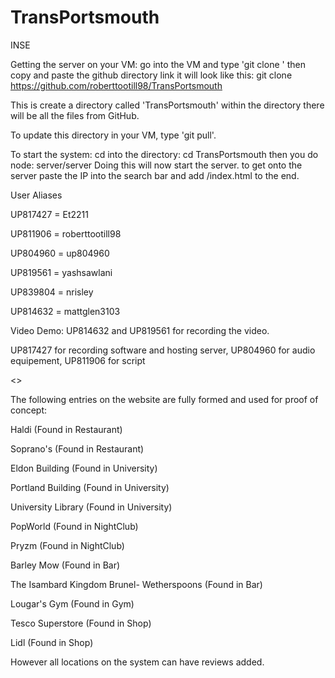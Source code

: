 # TransPortsmouth
INSE

Getting the server on your VM:
go into the VM and type 'git clone ' then copy and paste the github directory link it will look like this:
git clone https://github.com/roberttootill98/TransPortsmouth 

This is create a directory called 'TransPortsmouth' within the directory there will be all the files from GitHub.

To update this directory in your VM, type 'git pull'.

To start the system:
cd into the directory: cd TransPortsmouth
then you do node: server/server
Doing this will now start the server. to get onto the server paste the IP into the search bar and add /index.html to the end.

User Aliases 

UP817427 = Et2211     

UP811906 = roberttootill98 

UP804960 = up804960  

UP819561 = yashsawlani

UP839804 = nrisley     

UP814632 = mattglen3103    

Video Demo: UP814632 and UP819561 for recording the video.

UP817427 for recording software and hosting server, UP804960 for audio equipement, UP811906 for script 

<<TEST CASES>>

The following entries on the website are fully formed and used for proof of concept:

Haldi (Found in Restaurant)

Soprano's (Found in Restaurant)

Eldon Building (Found in University)

Portland Building (Found in University)

University Library (Found in University)

PopWorld (Found in NightClub)

Pryzm (Found in NightClub)

Barley Mow (Found in Bar)

The Isambard Kingdom Brunel- Wetherspoons (Found in Bar)

Lougar's Gym (Found in Gym)

Tesco Superstore (Found in Shop)

Lidl (Found in Shop)


However all locations on the system can have reviews added.

